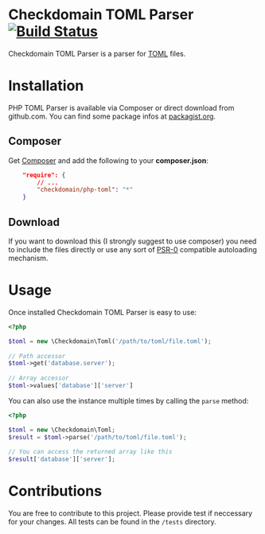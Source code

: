 Checkdomain TOML Parser [![Build Status](https://travis-ci.org/checkdomain/toml.png?branch=master)](https://travis-ci.org/checkdomain/toml)
====

Checkdomain TOML Parser is a parser for [TOML](https://github.com/mojombo/toml) files.

Installation
====
PHP TOML Parser is available via Composer or direct download from github.com. You can
find some package infos at [packagist.org](https://packagist.org/packages/checkdomain/php-toml).

Composer
----
Get [Composer](http://getcomposer.org/) and add the following to your **composer.json**:
    
````json
    "require": {
    	// ...
        "checkdomain/php-toml": "*"
    }
````
    
Download
----
If you want to download this (I strongly suggest to use composer) you need to include
the files directly or use any sort of [PSR-0](https://github.com/php-fig/fig-standards/blob/master/accepted/PSR-0.md) 
compatible autoloading mechanism.

Usage
====
Once installed Checkdomain TOML Parser is easy to use:

````php
<?php

$toml = new \Checkdomain\Toml('/path/to/toml/file.toml');
    
// Path accessor
$toml->get('database.server');
	
// Array accessor
$toml->values['database']['server']
````	
You can also use the instance multiple times by calling the `parse` method:

````php
<?php

$toml = new \Checkdomain\Toml;
$result = $toml->parse('/path/to/toml/file.toml');
    
// You can access the returned array like this
$result['database']['server'];	
````

Contributions
====
You are free to contribute to this project. Please provide test if neccessary for your
changes. All tests can be found in the `/tests` directory.

